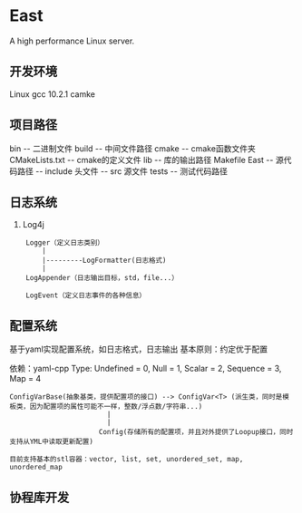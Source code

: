 # East
A high performance Linux server.

## 开发环境
Linux
gcc 10.2.1
camke

## 项目路径
bin -- 二进制文件
build -- 中间文件路径
cmake -- cmake函数文件夹
CMakeLists.txt -- cmake的定义文件
lib -- 库的输出路径
Makefile
East -- 源代码路径
     -- include 头文件
     -- src 源文件
tests -- 测试代码路径

## 日志系统
1)
    Log4j
```
    Logger（定义日志类别）
        |
        |---------LogFormatter(日志格式)
        |
    LogAppender（日志输出目标，std，file...）

    LogEvent（定义日志事件的各种信息）
```

## 配置系统

基于yaml实现配置系统，如日志格式，日志输出
基本原则：约定优于配置

依赖：yaml-cpp
Type:
Undefined = 0,
Null = 1,
Scalar = 2,
Sequence = 3,
Map = 4

```
ConfigVarBase(抽象基类，提供配置项的接口) --> ConfigVar<T> (派生类，同时是模板类，因为配置项的属性可能不一样，整数/浮点数/字符串...)
                        |
                        |
                      Config(存储所有的配置项，并且对外提供了Loopup接口，同时支持从YML中读取更新配置)

目前支持基本的stl容器：vector, list, set, unordered_set, map, unordered_map
```
## 协程库开发 